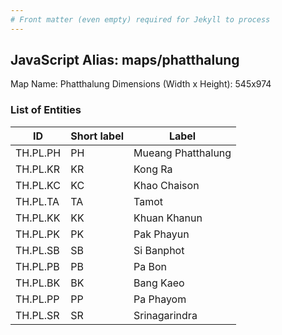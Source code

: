 ```yaml
---
# Front matter (even empty) required for Jekyll to process
---
```


## JavaScript Alias: maps/phatthalung

Map Name: Phatthalung
Dimensions (Width x Height): 545x974

### List of Entities

| ID       | Short label | Label              |
| -------- | ----------- | ------------------ |
| TH.PL.PH | PH          | Mueang Phatthalung |
| TH.PL.KR | KR          | Kong Ra            |
| TH.PL.KC | KC          | Khao Chaison       |
| TH.PL.TA | TA          | Tamot              |
| TH.PL.KK | KK          | Khuan Khanun       |
| TH.PL.PK | PK          | Pak Phayun         |
| TH.PL.SB | SB          | Si Banphot         |
| TH.PL.PB | PB          | Pa Bon             |
| TH.PL.BK | BK          | Bang Kaeo          |
| TH.PL.PP | PP          | Pa Phayom          |
| TH.PL.SR | SR          | Srinagarindra      |
